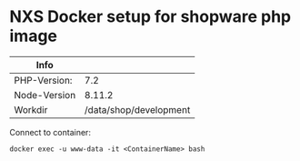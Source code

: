 # NXS Docker setup for shopware php image


|Info|   |
|---|---|
|PHP-Version:|7.2|
|Node-Version|8.11.2|
|Workdir|/data/shop/development|

Connect to container:
```
docker exec -u www-data -it <ContainerName> bash
```
